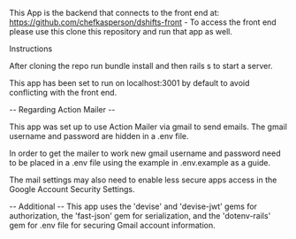 This App is the backend that connects to the front end at: https://github.com/chefkasperson/dshifts-front - To access the front end please use this clone this repository and run that app as well.

Instructions

After cloning the repo
run bundle install and then
rails s to start a server.

This app has been set to run on localhost:3001 by default to avoid conflicting with the front end.

-- Regarding Action Mailer --

This app was set up to use Action Mailer via gmail to send emails. The gmail username and password are hidden in a .env file.

In order to get the mailer to work new gmail username and password need to be placed in a .env file using the example in .env.example as a guide.

The mail settings may also need to enable less secure apps access in the Google Account Security Settings.

-- Additional --
This app uses the 'devise' and 'devise-jwt' gems for authorization, the 'fast-json' gem for serialization, and the 'dotenv-rails' gem for .env file for securing Gmail account information.
